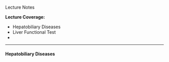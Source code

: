 Lecture Notes

**Lecture Coverage:**
- Hepatobiliary Diseases
- Liver Functional Test
- 

---
#### **Hepatobiliary Diseases**